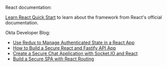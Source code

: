 React documentation:

[Learn React Quick Start](https://react.dev/learn) to learn about the framework from React's official documentation.

Okta Developer Blog:

* [Use Redux to Manage Authenticated State in a React App](https://developer.okta.com/blog/2022/08/29/react-typescript-redux)
* [How to Build a Secure React and Fastify API App](https://developer.okta.com/blog/2022/12/06/react-fastify-postgres)
* [Create a Secure Chat Application with Socket.IO and React](https://developer.okta.com/blog/2021/07/14/socket-io-react-tutorial)
* [Build a Secure SPA with React Routing](https://developer.okta.com/blog/2021/11/01/react-routing)
